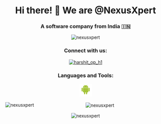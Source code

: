 <h1 align="center">Hi there! 👋 We are @NexusXpert</h1>
<h3 align="center">A software company from India 🇮🇳</h3>

<p align="center"> 
  <img src="https://komarev.com/ghpvc/?username=nexusxpert&label=Profile%20views&color=0e75b6&style=flat" alt="nexusxpert" /> 
</p>

<h3 align="center">Connect with us:</h3>
<p align="center">
  <a href="https://instagram.com/harshit_op_h1" target="blank">
    <img align="center" src="https://raw.githubusercontent.com/rahuldkjain/github-profile-readme-generator/master/src/images/icons/Social/instagram.svg" alt="harshit_op_h1" height="30" width="40" />
  </a>
</p>

<h3 align="center">Languages and Tools:</h3>
<p align="center"> 
  <a href="https://developer.android.com" target="_blank" rel="noreferrer"> 
    <img src="https://raw.githubusercontent.com/devicons/devicon/master/icons/android/android-original-wordmark.svg" alt="android" width="40" height="40"/> 
  </a>
  <!-- Add other tools and languages here -->
</p>

<p align="center">
  <img align="left" src="https://github-readme-stats.vercel.app/api/top-langs?username=nexusxpert&show_icons=true&locale=en&layout=compact" alt="nexusxpert" />
</p>

<p align="center">
  <img align="center" src="https://github-readme-stats.vercel.app/api?username=nexusxpert&show_icons=true&locale=en" alt="nexusxpert" />
</p>

<p align="center">
  <img align="center" src="https://github-readme-streak-stats.herokuapp.com/?user=nexusxpert&" alt="nexusxpert" />
</p>
